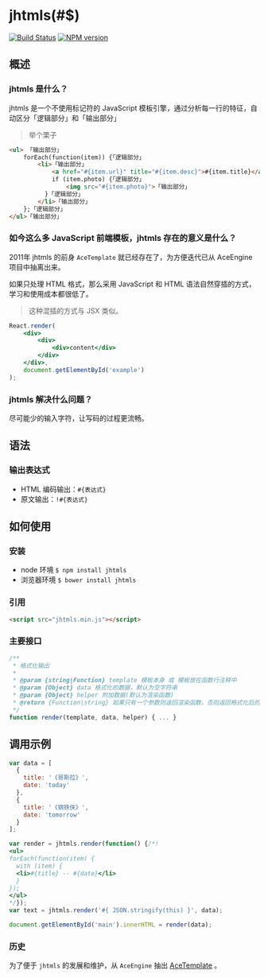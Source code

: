 # jhtmls(#$)

[![Build Status](https://img.shields.io/travis/zswang/jhtmls/master.svg)](https://travis-ci.org/zswang/jhtmls)
[![NPM version](https://img.shields.io/npm/v/jhtmls.svg)](http://badge.fury.io/js/jhtmls)

## 概述

### jhtmls 是什么？

jhtmls 是一个不使用标记符的 JavaScript 模板引擎，通过分析每一行的特征，自动区分「逻辑部分」和「输出部分」

> 举个栗子

```html
<ul> 「输出部分」
	forEach(function(item)) {「逻辑部分」
		<li>「输出部分」
			<a href="#{item.url}" title="#{item.desc}">#{item.title}</a>「输出部分」
			if (item.photo) {「逻辑部分」
				<img src="#{item.photo}">「输出部分」
		  }「逻辑部分」
		</li>「输出部分」
	};「逻辑部分」
</ul>「输出部分」
```

### 如今这么多 JavaScript 前端模板，jhtmls 存在的意义是什么？

2011年 jhtmls 的前身 `AceTemplate` 就已经存在了，为方便迭代已从 AceEngine 项目中抽离出来。

如果只处理 HTML 格式，那么采用 JavaScript 和 HTML 语法自然穿插的方式，学习和使用成本都很低了。

> 这种混插的方式与 JSX 类似。

```jsx
React.render(
    <div>
        <div>
            <div>content</div>
        </div>
    </div>,
    document.getElementById('example')
);
```

### jhtmls 解决什么问题？

尽可能少的输入字符，让写码的过程更流畅。

## 语法

### 输出表达式

+ HTML 编码输出：`#{表达式}`
+ 原文输出：`!#{表达式}`

## 如何使用

### 安装

+ node 环境 `$ npm install jhtmls`
+ 浏览器环境 `$ bower install jhtmls`

### 引用

```html
<script src="jhtmls.min.js"></script>
```

### 主要接口

```javascript
/**
 * 格式化输出
 *
 * @param {string|Function} template 模板本身 或 模板放在函数行注释中
 * @param {Object} data 格式化的数据，默认为空字符串
 * @param {Object} helper 附加数据(默认为渲染函数)
 * @return {Function|string} 如果只有一个参数则返回渲染函数，否则返回格式化后的字符串
 */
function render(template, data, helper) { ... }
```

## 调用示例

```js
var data = [
  {
    title: '《哥斯拉》',
    date: 'today'
  },
  {
    title: '《钢铁侠》',
    date: 'tomorrow'
  }
];

var render = jhtmls.render(function() {/*!
<ul>
forEach(function(item) {
  with (item) {
  <li>#{title} -- #{date}</li>
  }
});
</ul>
*/});
var text = jhtmls.render('#{ JSON.stringify(this) }', data);

document.getElementById('main').innerHTML = render(data);
```

### 历史

为了便于 `jhtmls` 的发展和维护，从 `AceEngine` 抽出 [AceTemplate](https://code.google.com/p/ace-engine/wiki/AceTemplate) 。